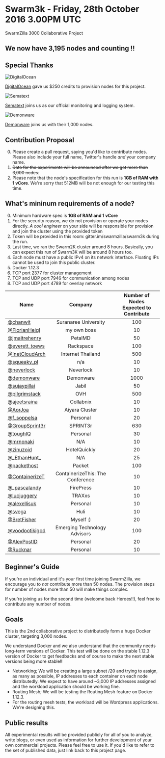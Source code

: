# Swarm3k - Friday, 28th October 2016 3.00PM UTC
SwarmZilla 3000 Collaborative Project

## We now have **3,195 nodes** and counting !!

## Special Thanks

![DigitalOcean](https://www.digitalocean.com/assets/media/logos-badges/DO_Logo_horizontal_blue-1fdb454a.png)

[DigitalOcean](http://digitalocean.com) gave us $250 credits to provision nodes for this project.

![Sematext](https://sematext.com/wp-content/uploads/2016/02/sematext-logo-250-45.png)

[Sematext](https://sematext.com) joins us as our official monitoring and logging system.

![Demonware](https://dl.dropboxusercontent.com/u/381580/demonware.png)

[Demonware](https://www.demonware.net) joins us with their 1,000 nodes.

## Contribution Proposal
  0. Please create a pull request, saying you'd like to contribute nodes.
  Please also include your full name, Twitter's handle *and* your company name.
  0. ~~Date for the experiments will be announced after we get more than 3,000 nodes.~~
  0. Please note that the node's specification for this run is **1GB of RAM with 1 vCore**.
  We're sorry that 512MB will be not enough for our testing this time.

## What's mininum requirements of a node?
  0. Minimum hardware spec is **1GB of RAM and 1 vCore**
  0. For the security reason, we do not provision or operate your nodes directly. *A cool engineer* on your side will be responsible for provision and join the cluster using the provided token
  0. Token will be provided in this room: gitter.im/swarmzilla/swarm3k during the run.
  0. Last time, we ran the Swarm2K cluster around 8 hours. Basically, you can expect this run of Swarm3K will be around 8 hours too.
  0. Each node must have a public IPv4 on its network interface. Floating IPs cannot be used to join this public cluster.
  0. Docker 1.12.3
  0. TCP port 2377 for cluster management
  0. TCP and UDP port 7946 for communication among nodes
  0. TCP and UDP port 4789 for overlay network

| Name          | Company       | Number of Nodes<br>Expected to Contribute |
| ------------- |:-------------:|:-----------------------------------------:|
| [@chanwit](https://twitter.com/chanwit) | Suranaree University | 100 |
| [@FlorianHeigl](https://twitter.com/FlorianHeigl1) | my own boss | 10 |
| [@jmaitrehenry](https://twitter.com/jmaitrehenry) | PetalMD | 50 |
| [@everett_toews](https://twitter.com/everett_toews) | Rackspace | 100 |
| [@InetCloudArch](https://twitter.com/InetCloudArch) | Internet Thailand | 500 |
| [@squeaky_pl](https://twitter.com/squeaky_pl) | n/a | 10 |
| [@neverlock](https://twitter.com/neverlock) | Neverlock | 10 |
| [@demonware](https://twitter.com/demonware) | Demonware | 1000 |
| [@sujaypillai](https://twitter.com/sujaypillai) | Jabil | 50 |
| [@pilgrimstack](https://twitter.com/pilgrimstack) | OVH | 500 |
| [@ajeetsraina](https://twitter.com/ajeetsraina) | Collabnix | 10 |
| [@AorJoa](https://twitter.com/aorjoa) | Aiyara Cluster | 10
| [@f_soppelsa](https://twitter.com/f_soppelsa) | Personal | 20
| [@GroupSprint3r](https://twitter.com/GroupSprint3r) | SPRINT3r | 630
| [@toughIQ](https://twitter.com/toughiq) | Personal | 30
| [@mrnonaki](https://twitter.com/mrnonaki) | N/A | 10
| [@zinuzoid](https://twitter.com/zinuzoid) | HotelQuickly | 20
| [@\_EthanHunt\_](https://twitter.com/_EthanHunt_) | N/A | 25
| [@packethost](https://twitter.com/packethost) | Packet | 100
| [@ContainerizeT](https://twitter.com/ContainerizeT) | ContainerizeThis: The Conference | 10
| [@_pascalandy](https://twitter.com/_pascalandy) | FirePress | 10
| [@lucjuggery](https://twitter.com/lucjuggery) | TRAXxs | 10
| [@alexellisuk](https://twitter.com/alexellisuk) | Personal | 10
| [@svega](https://twitter.com/svega) | Huli | 10
| [@BretFisher](https://twitter.com/BretFisher) | Myself :) | 20
| [@voodootikigod](https://twitter.com/voodootikigod) | Emerging Technology Advisors | 100
| [@AlexPostID](https://twitter.com/AlexPostID) | Personal | 20
| [@Rucknar](https://twitter.com/Rucknar) | Personal | 10

## Beginner's Guide
If you're an individual and it's your first time joining SwarmZilla, we encourage you to *not* contribute more than 50 nodes.
The provision steps for number of nodes more than 50 will make things complex.

If you're joining us for the second time (welcome back Heroes!!), feel free to contribute any number of nodes.

## Goals
This is the 2nd collaborative project to distributedly form a huge Docker cluster, targeting 3,000 nodes.

We understand Docker and we also understand that the community needs long-term versions of Docker. This test will be done on the stable 1.12.3 version of Docker to get feedbacks and of course to make the next stable versions being more stable!!

  * Networking; We will be creating a large subnet /20 and trying to assign, as many as possible, IP addresses to each container on each node distributedly. We expect to have around ~3,000 IP addresses assigned and the workload application should be working fine.
  * Routing Mesh; We will be testing the Routing Mesh feature on Docker 1.12.3.
  * For the routing mesh tests, the workload will be Wordpress applications. We're designing this.

## Public results
All experimental results will be provided publicly for all of you to analyze, write blogs,
or even used as information for further development of your own commercial projects. Please feel free to use it.
If you'd like to refer to the set of published data, just link back to this project page.
